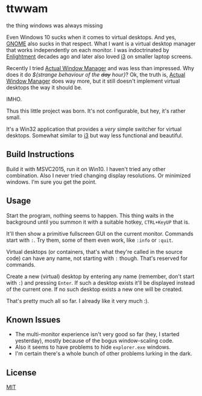 # ttwwam
the thing windows was always missing

Even Windows 10 sucks when it comes to virtual desktops. And yes, [GNOME](https://www.gnome.org/) also sucks in that respect.
What I want is a virtual desktop manager that works independently on each monitor.
I was indoctrinated by [Enlightment](https://www.enlightenment.org) decades ago and
later also loved [i3](https://i3wm.org/) on smaller laptop screens.

Recently I tried [Actual Window Manager](https://www.actualtools.com/) and was less than impressed.
Why does it do _${strange behaviour of the ~~day~~ hour}_?
Ok, the truth is, [Actual Window Manager](https://www.actualtools.com/) does way more,
but it still doesn't implement virtual desktops the way it should be.

IMHO.

Thus this little project was born. It's not configurable, but hey, it's rather small.

It's a Win32 application that provides a _very_ simple switcher for virtual desktops.
Somewhat similar to [i3](https://i3wm.org/) but way less functional and beautiful.

## Build Instructions
Build it with MSVC2015, run it on Win10. I haven't tried any other combination.
Also I never tried changing display resolutions. Or minimized windows.
I'm sure you get the point.

## Usage
Start the program, nothing seems to happen.
This thing waits in the background until you summon it with a suitable hotkey, `CTRL+KeyUP` that is.

It'll then show a primitive fullscreen GUI on the current monitor.
Commands start with `:`. Try them, some of them even work, like `:info` or `:quit`.

Virtual desktops (or containers, that's what they're called in the source code) can have any name, not starting with `:` though.
That's reserved for commands.

Create a new (virtual) desktop by entering any name (remember, don't start with `:`) and pressing `Enter`.
If such a desktop exists it'll be displayed instead of the current one.
If no such desktop exists a new one will be created.

That's pretty much all so far. I already like it very much :).

## Known Issues
- The multi-monitor experience isn't very good so far (hey, I started yesterday), mostly because of the bogus window-scaling code.
- Also it seems to have problems to hide `explorer.exe` windows.
- I'm certain there's a whole bunch of other problems lurking in the dark.

## License
[MIT](https://opensource.org/licenses/MIT)
